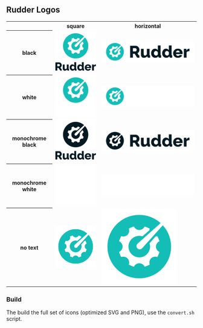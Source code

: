 ## Rudder Logos

<table>
    <tr>
        <th></th>
        <th>square</th>
        <th>horizontal</th>
    </tr>
    <tr>
        <th>black</th>
        <td><img src="icons/svg/rudder-logo-square-black.svg" width="200"></td>
        <td><img src="icons/svg/rudder-logo-rect-black.svg" width="500"></td>
    </tr>
    <tr>
        <th>white</th>
        <td><img src="icons/svg/rudder-logo-square-white.svg" width="200"></td>
        <td><img src="icons/svg/rudder-logo-rect-white.svg" width="500"></td>
    </tr>
    <tr>
        <th>monochrome black</th>
        <td><img src="icons/svg/rudder-logo-square-monochrome-black.svg" width="200"></td>
        <td><img src="icons/svg/rudder-logo-rect-monochrome-black.svg" width="500"></td>
    </tr>
    <tr>
        <th>monochrome white</th>
        <td><img src="icons/svg/rudder-logo-square-monochrome-white.svg" width="200"></td>
        <td><img src="icons/svg/rudder-logo-rect-monochrome-white.svg" width="500"></td>
    </tr>
    <tr>
        <th>no text</th>
        <td><img src="icons/svg/rudder-logo-notext.svg" width="200"></td>
        <td><img src="icons/svg/rudder-logo-notext.svg" width="200"></td>
    </tr>
</table>

### Build

The build the full set of icons (optimized SVG and PNG), use the `convert.sh` script.
